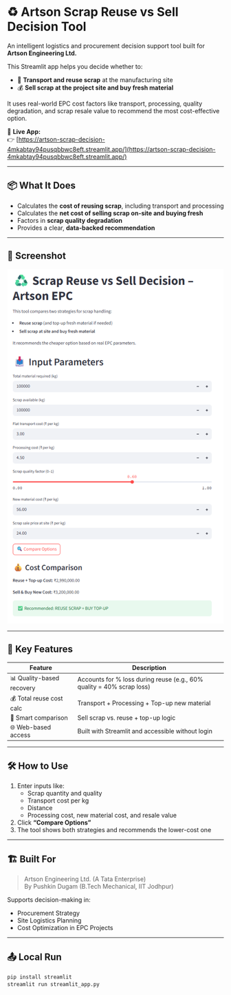 # ♻️ Artson Scrap Reuse vs Sell Decision Tool

An intelligent logistics and procurement decision support tool built for **Artson Engineering Ltd.**

This Streamlit app helps you decide whether to:
- 🚚 **Transport and reuse scrap** at the manufacturing site
- 💰 **Sell scrap at the project site and buy fresh material**

It uses real-world EPC cost factors like transport, processing, quality degradation, and scrap resale value to recommend the most cost-effective option.

🔗 **Live App:**  
👉 [https://artson-scrap-decision-4mkabtay94pusqbbwc8eft.streamlit.app/](https://artson-scrap-decision-4mkabtay94pusqbbwc8eft.streamlit.app/)

---

## 📦 What It Does

- Calculates the **cost of reusing scrap**, including transport and processing
- Calculates the **net cost of selling scrap on-site and buying fresh**
- Factors in **scrap quality degradation**
- Provides a clear, **data-backed recommendation**

---

## 📸 Screenshot

<img src="https://github.com/Pushkindugam/Artson-Scrap-Decision/blob/main/Scrap-Decision.png" alt="Artson Scrap Decision Screenshot" width="720"/>

---

## 🧠 Key Features

| Feature                           | Description                                                                 |
|-----------------------------------|-----------------------------------------------------------------------------|
| 📊 Quality-based recovery          | Accounts for % loss during reuse (e.g., 60% quality = 40% scrap loss)       |
| 💰 Total reuse cost calc           | Transport + Processing + Top-up new material                                |
| 🔁 Smart comparison                | Sell scrap vs. reuse + top-up logic                                         |
| 🌐 Web-based access                | Built with Streamlit and accessible without login                           |

---

## 🛠️ How to Use

1. Enter inputs like:
   - Scrap quantity and quality
   - Transport cost per kg
   - Distance
   - Processing cost, new material cost, and resale value
2. Click **“Compare Options”**
3. The tool shows both strategies and recommends the lower-cost one

---

## 🏗️ Built For

> Artson Engineering Ltd. (A Tata Enterprise)  
> By Pushkin Dugam (B.Tech Mechanical, IIT Jodhpur)

Supports decision-making in:
- Procurement Strategy
- Site Logistics Planning
- Cost Optimization in EPC Projects

---

## 📤 Local Run

```bash
pip install streamlit
streamlit run streamlit_app.py
